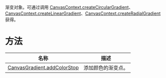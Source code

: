 渐变对象。可通过调用 [CanvasContext.createCircularGradient](https://opendocs.alipay.com/mini/api/ix6opq)、[CanvasContext.createLinearGradient](https://opendocs.alipay.com/mini/api/qgb1mf)、[CanvasContext.createRadialGradient](https://opendocs.alipay.com/mini/api/radialgradient) 获得。

# 方法

| **名称** | **描述** |
| --- | --- |
| [CanvasGradient.addColorStop](https://opendocs.alipay.com/mini/api/addColorStop) | 添加颜色的渐变点。 |
